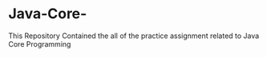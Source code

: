 # Java-Core-
This Repository Contained the all of the practice assignment related to Java Core Programming
